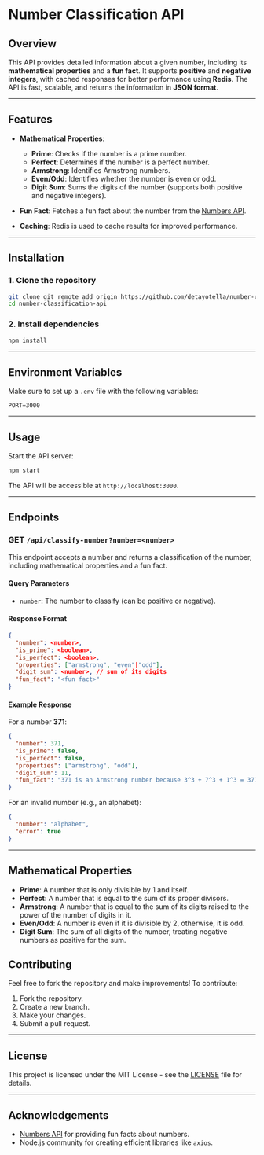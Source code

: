 # **Number Classification API**

## **Overview**

This API provides detailed information about a given number, including its **mathematical properties** and a **fun fact**. It supports **positive** and **negative integers**, with cached responses for better performance using **Redis**. The API is fast, scalable, and returns the information in **JSON format**.

---

## **Features**

- **Mathematical Properties**:
  - **Prime**: Checks if the number is a prime number.
  - **Perfect**: Determines if the number is a perfect number.
  - **Armstrong**: Identifies Armstrong numbers.
  - **Even/Odd**: Identifies whether the number is even or odd.
  - **Digit Sum**: Sums the digits of the number (supports both positive and negative integers).

- **Fun Fact**: Fetches a fun fact about the number from the [Numbers API](http://numbersapi.com/).

- **Caching**: Redis is used to cache results for improved performance.

---

## **Installation**

### 1. **Clone the repository**
```sh
git clone git remote add origin https://github.com/detayotella/number-clasification-api.git
cd number-classification-api
```

### 2. **Install dependencies**
```sh
npm install
```


---

## **Environment Variables**

Make sure to set up a `.env` file with the following variables:

```
PORT=3000
```

---

## **Usage**

Start the API server:

```sh
npm start
```

The API will be accessible at `http://localhost:3000`.

---

## **Endpoints**

### **GET `/api/classify-number?number=<number>`**

This endpoint accepts a number and returns a classification of the number, including mathematical properties and a fun fact.

#### **Query Parameters**
- `number`: The number to classify (can be positive or negative).

#### **Response Format**

```json
{
  "number": <number>,
  "is_prime": <boolean>,
  "is_perfect": <boolean>,
  "properties": ["armstrong", "even"|"odd"],
  "digit_sum": <number>, // sum of its digits
  "fun_fact": "<fun fact>"
}
```

#### **Example Response**

For a number **371**:
```json
{
  "number": 371,
  "is_prime": false,
  "is_perfect": false,
  "properties": ["armstrong", "odd"],
  "digit_sum": 11,
  "fun_fact": "371 is an Armstrong number because 3^3 + 7^3 + 1^3 = 371"
}
```

For an invalid number (e.g., an alphabet):
```json
{
  "number": "alphabet",
  "error": true
}
```

---

## **Mathematical Properties**

- **Prime**: A number that is only divisible by 1 and itself.
- **Perfect**: A number that is equal to the sum of its proper divisors.
- **Armstrong**: A number that is equal to the sum of its digits raised to the power of the number of digits in it.
- **Even/Odd**: A number is even if it is divisible by 2, otherwise, it is odd.
- **Digit Sum**: The sum of all digits of the number, treating negative numbers as positive for the sum.


## **Contributing**

Feel free to fork the repository and make improvements! To contribute:
1. Fork the repository.
2. Create a new branch.
3. Make your changes.
4. Submit a pull request.

---

## **License**

This project is licensed under the MIT License - see the [LICENSE](LICENSE) file for details.

---

## **Acknowledgements**

- [Numbers API](http://numbersapi.com/) for providing fun facts about numbers.
- Node.js community for creating efficient libraries like `axios`.

